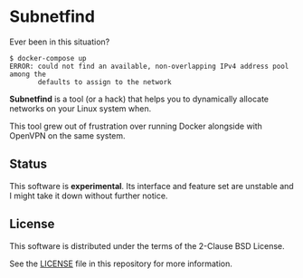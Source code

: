# Subnetfind

Ever been in this situation?

```console
$ docker-compose up
ERROR: could not find an available, non-overlapping IPv4 address pool among the
       defaults to assign to the network
```

**Subnetfind** is a tool (or a hack) that helps you to dynamically allocate
networks on your Linux system when.

This tool grew out of frustration over running Docker alongside with OpenVPN
on the same system.

## Status

This software is **experimental**.  Its interface and feature set are unstable
and I might take it down without further notice.

## License

This software is distributed under the terms of the 2-Clause BSD License.

See the [LICENSE](LICENSE) file in this repository for more information.
